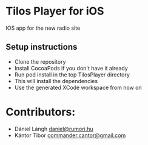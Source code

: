 Tilos Player for iOS
====================

IOS app for the new radio site

Setup instructions
------------------

- Clone the repository
- Install CocoaPods if you don't have it already
- Run pod install in the top TilosPlayer directory
- This will install the dependencies
- Use the generated XCode workspace from now on

Contributors:
=============

- Dániel Lángh daniel@rumori.hu
- Kántor Tibor commander.cantor@gmail.com